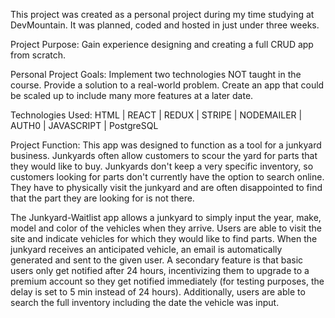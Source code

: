 This project was created as a personal project during my time studying at DevMountain. It was planned, coded and hosted in just under three weeks. 

Project Purpose: Gain experience designing and creating a full CRUD app from scratch.

Personal Project Goals: 
    Implement two technologies NOT taught in the course.
    Provide a solution to a real-world problem.
    Create an app that could be scaled up to include many more features at a later date.

Technologies Used:
HTML | REACT | REDUX | STRIPE | NODEMAILER | AUTH0 | JAVASCRIPT | PostgreSQL 

Project Function:
This app was designed to function as a tool for a junkyard business. Junkyards often allow customers to scour the yard for parts that they would like to buy. Junkyards don't keep a very specific inventory, so customers looking for parts don't currently have the option to search online. They have to physically visit the junkyard and are often disappointed to find that the part they are looking for is not there.

The Junkyard-Waitlist app allows a junkyard to simply input the year, make, model and color of the vehicles when they arrive. Users are able to visit the site and indicate vehicles for which they would like to find parts. When the junkyard receives an anticipated vehicle, an email is automatically generated and sent to the given user. A secondary feature is that basic users only get notified after 24 hours, incentivizing them to upgrade to a premium account so they get notified immediately (for testing purposes, the delay is set to 5 min instead of 24 hours). Additionally, users are able to search the full inventory including the date the vehicle was input.

